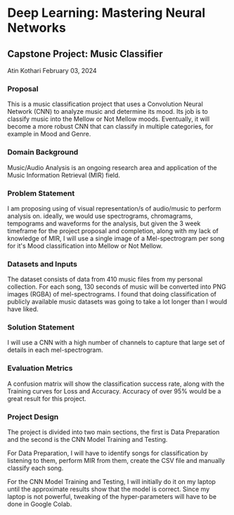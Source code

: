 # Deep Learning: Mastering Neural Networks
## Capstone Project: Music Classifier
Atin Kothari
February 03, 2024

### Proposal
This is a music classification project that uses a Convolution Neural Network (CNN) to analyze music and determine its mood. Its job is to classify music into the Mellow or Not Mellow moods. Eventually, it will become a more robust CNN that can classify in multiple categories, for example in Mood and Genre.

### Domain Background
Music/Audio Analysis is an ongoing research area and application of the Music Information Retrieval (MIR) field. 

### Problem Statement
I am proposing using of visual representation/s of audio/music to perform analysis on. ideally, we would use spectrograms, chromagrams, tempograms and waveforms for the analysis, but given the 3 week timeframe for the project proposal and completion, along with my lack of knowledge of MIR, I will use a single image of a Mel-spectrogram per song for it's Mood classification into Mellow or Not Mellow.

### Datasets and Inputs
The dataset consists of data from 410 music files from my personal collection. For each song, 130 seconds of music will be converted into PNG images (RGBA) of mel-spectrograms. I found that doing classification of publicly available music datasets was going to take a lot longer than I would have liked.

### Solution Statement
I will use a CNN with a high number of channels to capture that large set of details in each mel-spectrogram. 

### Evaluation Metrics
A confusion matrix will show the classification success rate, along with the Training curves for Loss and Accuracy. Accuracy of over 95% would be a great result for this project.

### Project Design
The project is divided into two main sections, the first is Data Preparation and the second is the CNN Model Training and Testing.

For Data Preparation, I will have to identify songs for classification by listening to them, perform MIR from them, create the CSV file and manually classify each song.

For the CNN Model Training and Testing, I will initially do it on my laptop until the approximate results show that the model is correct. Since my laptop is not powerful, tweaking of the hyper-parameters will have to be done in Google Colab.
